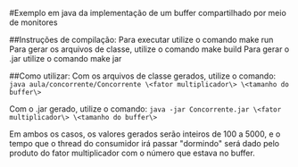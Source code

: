 #Exemplo em java da implementação de um buffer compartilhado por meio de monitores

##Instruções de compilação:
Para executar utilize o comando make run
Para gerar os arquivos de classe, utilize o comando make build
Para gerar o .jar utilize o comando make jar

##Como utilizar:
Com os arquivos de classe gerados, utilize o comando:
```java aula/concorrente/Concorrente \<fator multiplicador\> \<tamanho do buffer\>```

Com o .jar gerado, utilize o comando:
```java -jar Concorrente.jar \<fator multiplicador\> \<tamanho do buffer\>```

Em ambos os casos, os valores gerados serão inteiros de 100 a 5000, e o tempo que o thread do consumidor irá passar "dormindo" será dado pelo produto do fator multiplicador com o número que estava no buffer.
